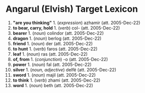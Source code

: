 # Angarul (Elvish) Target Lexicon

1. **"are you thinking"** 1. (_expression_) azhamir (att. 2005-Dec-22)
2. **to bear, carry, hold** 1. (_verb_) col- (att. 2005-Dec-22)
3. **bearer** 1. (_noun_) colindor (att. 2005-Dec-22)
4. **dragon** 1. (_noun_) berlog (att. 2005-Dec-22)
5. **friend** 1. (_noun_) der (att. 2005-Dec-22)
6. **to hunt** 1. (_verb_) faros (att. 2005-Dec-22)
7. **leaf** 1. (_noun_) ras (att. 2005-Dec-22)
8. **of, from** 1. (_conjunction_) -o (att. 2005-Dec-22)
9. **power** 1. (_noun_) fal (att. 2005-Dec-22)
10. **silver** 1. (_noun, adjective_) delfë (att. 2005-Dec-22)
11. **sword** 1. (_noun_) majil (att. 2005-Dec-22)
12. **to think** 1. (_verb_) zhami (att. 2005-Dec-22)
13. **word** 1. (_noun_) beth (att. 2005-Dec-22)
